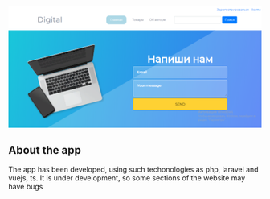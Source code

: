 ![Image alt](https://github.com/ValValeria/Laravel/raw/master/vuejspng.png)
## About the app
The app has been developed, using such techonologies as php, laravel and vuejs, ts. It is under development, so some sections of the website may have bugs


